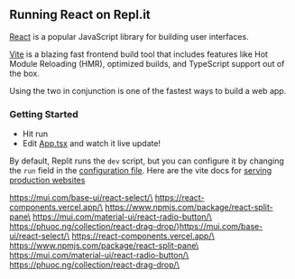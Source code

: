 ## Running React on Repl.it

[React](https://reactjs.org/) is a popular JavaScript library for building user interfaces.

[Vite](https://vitejs.dev/) is a blazing fast frontend build tool that includes features like Hot Module Reloading (HMR), optimized builds, and TypeScript support out of the box.

Using the two in conjunction is one of the fastest ways to build a web app.

### Getting Started
- Hit run
- Edit [App.tsx](#src/App.tsx) and watch it live update!

By default, Replit runs the `dev` script, but you can configure it by changing the `run` field in the [configuration file](#.replit). Here are the vite docs for [serving production websites](https://vitejs.dev/guide/build.html)

https://mui.com/base-ui/react-select/\
https://react-components.vercel.app/\
https://www.npmjs.com/package/react-split-pane\
https://mui.com/material-ui/react-radio-button/\
https://phuoc.ng/collection/react-drag-drop/)https://mui.com/base-ui/react-select/\
https://react-components.vercel.app/\
https://www.npmjs.com/package/react-split-pane\
https://mui.com/material-ui/react-radio-button/\
https://phuoc.ng/collection/react-drag-drop/\
